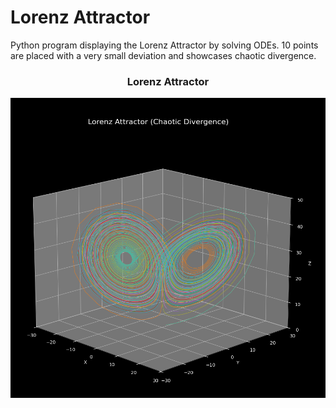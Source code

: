 # Lorenz Attractor

Python program displaying the Lorenz Attractor by solving ODEs. 10 points are placed with a very small deviation and showcases chaotic divergence.

<div align="center">
  <h3> Lorenz Attractor </h3>
  <img src="10_point_trajectories.png" />
  
</div>

